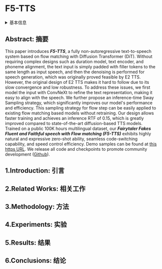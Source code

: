 # F5-TTS

<details>
<summary>基本信息</summary>

- 标题: "F5-TTS: A Fairytaler that Fakes Fluent and Faithful Speech with Flow Matching"
- 作者:
  - 01 Yushen Chen - Shanghai Jiao Tong University
  - 02 Zhikang Niu - Shanghai Jiao Tong University
  - 03 Ziyang Ma - Shanghai Jiao Tong University
  - 04 Keqi Deng - University of Cambridge
  - 05 Chunhui Wang - Geely Automobile Research Institute
  - 06 Jian Zhao - Geely Automobile Research Institute
  - 07 Kai Yu - Shanghai Jiao Tong University
  - 08 Xie Chen - Shanghai Jiao Tong University - chenxie95@sjtu.edu.cn
- 链接:
  - [ArXiv](https://arxiv.org/abs/2410.06885)
  - [Publication]
  - [Github](https://github.com/SWivid/F5-TTS)
  - [Demo](https://swivid.github.io/F5-TTS)
- 文件:
  - [ArXiv](_PDF/2410.06885v1__F5-TTS__A_Fairytaler_that_Fakes_Fluent_and_Faithful_Speech_with_Flow_Matching.pdf)
  - [Publication] #TODO

</details>

## Abstract: 摘要

This paper introduces ***F5-TTS***, a fully non-autoregressive text-to-speech system based on flow matching with Diffusion Transformer (DiT).
Without requiring complex designs such as duration model, text encoder, and phoneme alignment, the text input is simply padded with filler tokens to the same length as input speech, and then the denoising is performed for speech generation, which was originally proved feasible by E2 TTS.
However, the original design of E2 TTS makes it hard to follow due to its slow convergence and low robustness.
To address these issues, we first model the input with ConvNeXt to refine the text representation, making it easy to align with the speech.
We further propose an inference-time Sway Sampling strategy, which significantly improves our model's performance and efficiency.
This sampling strategy for flow step can be easily applied to existing flow matching based models without retraining.
Our design allows faster training and achieves an inference RTF of 0.15, which is greatly improved compared to state-of-the-art diffusion-based TTS models.
Trained on a public 100K hours multilingual dataset, our ***Fairytaler Fakes Fluent and Faithful speech with Flow matching (F5-TTS)*** exhibits highly natural and expressive zero-shot ability, seamless code-switching capability, and speed control efficiency.
Demo samples can be found at [this https URL](https://swivid.github.io/F5-TTS).
We release all code and checkpoints to promote community development ([Github](https://github.com/SWivid/F5-TTS)).

## 1.Introduction: 引言

## 2.Related Works: 相关工作

## 3.Methodology: 方法

## 4.Experiments: 实验

## 5.Results: 结果

## 6.Conclusions: 结论
